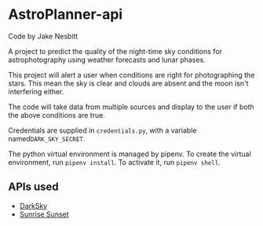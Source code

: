 # AstroPlanner-api
Code by Jake Nesbitt

A project to predict the quality of the night-time sky conditions for astrophotography using weather forecasts and lunar phases.

This project will alert a user when conditions are right for photographing the stars.
This mean the sky is clear and clouds are absent and the moon isn't interfering either.

The code will take data from multiple sources and display to the user if both the above conditions are true.


Credentials are supplied in `credentials.py`, with a variable named`DARK_SKY_SECRET`.

The python virtual environment is managed by pipenv. To create the virtual environment, run `pipenv install`.
To activate it, run `pipenv shell`.

## APIs used
* [DarkSky](https://darksky.net)
* [Sunrise Sunset](https://sunrise-sunset.org)
